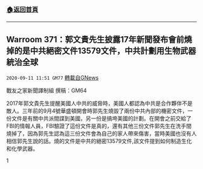 ###  [:house:返回首頁](https://github.com/ourhimalayas/txt)
---

## Warroom 371：郭文貴先生披露17年新聞發布會前燒掉的是中共絕密文件13579文件，中共計劃用生物武器統治全球
`2020-09-11 11:51 GM77` [轉載自GNews](https://gnews.org/zh-hant/348730/)

戰友之家新聞譯制組
撰稿：GM64



2017年郭文貴先生提醒美國人中共的威脅時，美國人都認為中共是合作夥伴不是敵人。三年前的9月4號華盛頓開會時郭先生燒毀了兩份中共內部的機密文件，一份文件是有關中共派間諜到美國，另一份是搞垮美國的計劃。在開會之前交給了FBI的情報人員，FBI驗證了這份文件是真的，還有其他三份文件郭先生在洗手間燒掉了，因為郭先生認為這三份文件會為自己的家人帶來傷害，當時美國也沒有人相信郭先生說的話。燒的文件是中共的絕密13579文件,該文件提到如何制造生化和化學武器。

1
